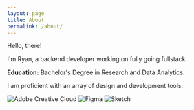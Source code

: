 ```yaml
---
layout: page
title: About
permalink: /about/
---
```


Hello, there!

I'm Ryan, a backend developer working on fully going fullstack.

<b>Education:</b> Bachelor's Degree in Research and Data Analytics.

I am proficient with an array of design and development tools:

![Adobe Creative Cloud](https://img.shields.io/badge/Adobe%20Creative%20Cloud-DA1F26.svg?style=for-the-badge&logo=Adobe%20Creative%20Cloud&logoColor=white)
![Figma](https://img.shields.io/badge/figma-%23F24E1E.svg?style=for-the-badge&logo=figma&logoColor=white)
![Sketch](https://img.shields.io/badge/Sketch-FFB387?style=for-the-badge&logo=sketch&logoColor=black)
